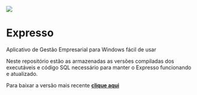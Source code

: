 [![](https://www.decisao.net/assets/img/logonly_black.png) ](https://www.decisao.net/)
# Expresso
Aplicativo de Gestão Empresarial para Windows fácil de usar

Neste repositório estão as armazenadas as versões compiladas dos executáveis e código SQL necessário para manter o Expresso funcionando e atualizado.

Para baixar a versão mais recente [**clique aqui**](https://github.com/decisao/expresso/releases/latest/)

